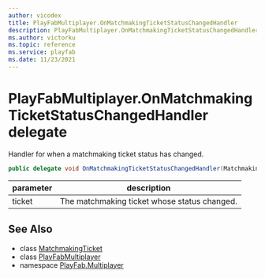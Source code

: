 ```yaml
---
author: vicodex
title: PlayFabMultiplayer.OnMatchmakingTicketStatusChangedHandler
description: PlayFabMultiplayer.OnMatchmakingTicketStatusChangedHandler
ms.author: victorku
ms.topic: reference
ms.service: playfab
ms.date: 11/23/2021
---
```


# PlayFabMultiplayer.OnMatchmakingTicketStatusChangedHandler delegate

Handler for when a matchmaking ticket status has changed.

```csharp
public delegate void OnMatchmakingTicketStatusChangedHandler(MatchmakingTicket ticket);
```

| parameter | description |
| --- | --- |
| ticket | The matchmaking ticket whose status changed. |

## See Also

* class [MatchmakingTicket](./MatchmakingTicket.md)
* class [PlayFabMultiplayer](./PlayFabMultiplayer.md)
* namespace [PlayFab.Multiplayer](../PlayFabMultiplayerSDK.md)

